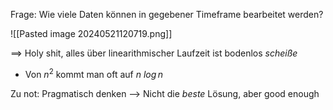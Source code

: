 Frage: Wie viele Daten können in gegebener Timeframe bearbeitet werden?

![[Pasted image 20240521120719.png]]

==> Holy shit, alles über linearithmischer Laufzeit ist bodenlos _scheiße_
- Von $n^{2}$ kommt man oft auf $n\ log\, n$ 

Zu not: Pragmatisch denken --> Nicht die _beste_ Lösung, aber good enough